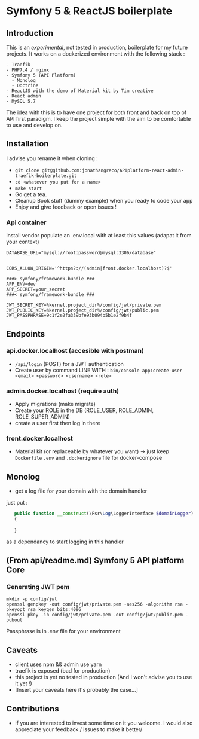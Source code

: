 # Symfony 5 & ReactJS boilerplate

## Introduction

This is an *experimental*, not tested in production, boilerplate for my future projects.
It works on a dockerized environment with the following stack :

    - Traefik
    - PHP7.4 / nginx
    - Symfony 5 (API Platform)
      - Monolog
      - Doctrine
    - ReactJS with the demo of Material kit by Tim creative
    - React admin
    - MySQL 5.7

The idea with this is to have one project for both front and back on top of
API first paradigm. I keep the project simple with the aim to be comfortable
to use and develop on.

## Installation
I advise you rename it when cloning :
- `git clone git@github.com:jonathangreco/APIplatform-react-admin-traefik-boilerplate.git`
- `cd <whatever you put for a name>`
- `make start`
- Go get a tea.
- Cleanup Book stuff (dummy example) when you ready to code your app
- Enjoy and give feedback or open issues !

### Api container
install vendor
populate an .env.local with at least this values (adapat it from your context)

```
DATABASE_URL="mysql://root:password@mysql:3306/database"


CORS_ALLOW_ORIGIN='^https?://(admin|front.docker.localhost)?$'

###> symfony/framework-bundle ###
APP_ENV=dev
APP_SECRET=your_secret
###< symfony/framework-bundle ###

JWT_SECRET_KEY=%kernel.project_dir%/config/jwt/private.pem
JWT_PUBLIC_KEY=%kernel.project_dir%/config/jwt/public.pem
JWT_PASSPHRASE=9c1f2e2fa339bfe93b094b5b1e2f9b4f

```

## Endpoints
### api.docker.localhost (accesible with postman)
- `/api/login` (POST) for a JWT authentication
- Create user by command LINE WITH :
  `bin/console app:create-user <email> <password> <username> <role>`

### admin.docker.localhost (require auth)
- Apply migrations (make migrate)
- Create your ROLE in the DB (ROLE_USER, ROLE_ADMIN, ROLE_SUPER_ADMIN)
- create a user first then log in there

### front.docker.localhost
- Material kit (or replaceable by whatever you want) -> just keep `Dockerfile` `.env` and `.dockerignore` file
  for docker-compose

## Monolog
- get a log file for your domain with the domain handler

just put :
```PHP
   public function __construct(\Psr\Log\LoggerInterface $domainLogger)
   {
        
   }   
```
as a dependancy to start logging in this handler

## (From api/readme.md) Symfony 5 API platform Core

### Generating JWT pem
```shell
mkdir -p config/jwt
openssl genpkey -out config/jwt/private.pem -aes256 -algorithm rsa -pkeyopt rsa_keygen_bits:4096
openssl pkey -in config/jwt/private.pem -out config/jwt/public.pem -pubout
```
Passphrase is in .env file for your environment

## Caveats
- client uses npm && admin use yarn
- traefik is exposed (bad for production)
- this project is yet no tested in production (And I won't advise you to use it yet !)
- [Insert your caveats here it's probably the case...]


## Contributions
- If you are interested to invest some time on it you welcome. I would also appreciate your feedback / issues
  to make it better/
